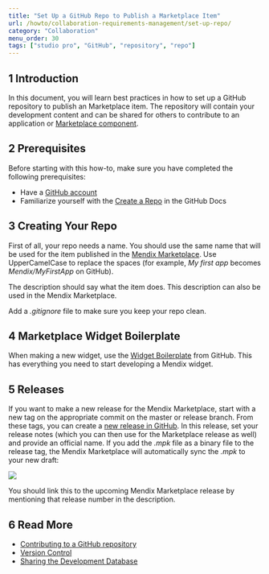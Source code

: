 ```yaml
---
title: "Set Up a GitHub Repo to Publish a Marketplace Item"
url: /howto/collaboration-requirements-management/set-up-repo/
category: "Collaboration"
menu_order: 30
tags: ["studio pro", "GitHub", "repository", "repo"]
---
```


## 1 Introduction

In this document, you will learn best practices in how to set up a GitHub repository to publish an Marketplace item. The repository will contain your development content and can be shared for others to contribute to an application or [Marketplace component](/appstore/general/share-app-store-content/).

## 2 Prerequisites

Before starting with this how-to, make sure you have completed the following prerequisites:

* Have a [GitHub account](https://github.com/join)
* Familiarize yourself with the [Create a Repo](https://help.github.com/articles/create-a-repo) in the GitHub Docs

## 3 Creating Your Repo

First of all, your repo needs a name. You should use the same name that will be used for the item published in the [Mendix Marketplace](https://marketplace.mendix.com/). Use UpperCamelCase to replace the spaces (for example, *My first app* becomes *Mendix/MyFirstApp* on GitHub).

The description should say what the item does. This description can also be used in the Mendix Marketplace.

Add a *.gitignore* file to make sure you keep your repo clean.

## 4 Marketplace Widget Boilerplate

When making a new widget, use the [Widget Boilerplate](https://github.com/mendix/AppStoreWidgetBoilerplate) from GitHub. This has everything you need to start developing a Mendix widget.

## 5 Releases

If you want to make a new release for the Mendix Marketplace, start with a new tag on the appropriate commit on the master or release branch. From these tags, you can create a [new release in GitHub](https://help.github.com/articles/creating-releases). In this release, set your release notes (which you can then use for the Marketplace release as well) and provide an official name. If you add the *.mpk* file as a binary file to the release tag, the Mendix Marketplace will automatically sync the *.mpk* to your new draft:

![](/attachments/howto/collaboration-requirements-management//set-up-repo/18580533.png)

You should link this to the upcoming Mendix Marketplace release by mentioning that release number in the description.

## 6 Read More

*   [Contributing to a GitHub repository](/howto/collaboration-requirements-management/contribute-to-a-github-repository/)
*   [Version Control](/refguide/version-control/)
*   [Sharing the Development Database](/howto/collaboration-requirements-management/sharing-the-development-database/)
